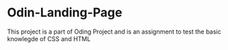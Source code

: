 # Odin-Landing-Page
This project is a part of Oding Project and is an assignment to test the basic knowlegde of CSS and HTML
